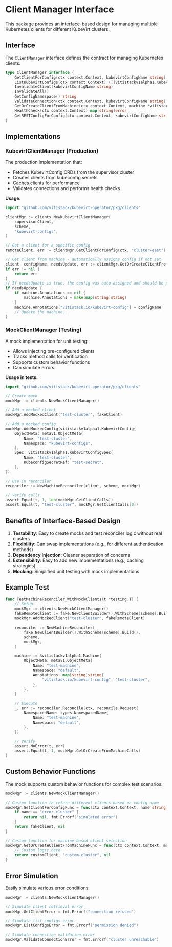 # Client Manager Interface

This package provides an interface-based design for managing multiple Kubernetes clients for different KubeVirt clusters.

## Interface

The `ClientManager` interface defines the contract for managing Kubernetes clients:

```go
type ClientManager interface {
    GetClientForConfig(ctx context.Context, kubevirtConfigName string) (client.Client, error)
    ListKubevirtConfigs(ctx context.Context) ([]vitistackv1alpha1.KubevirtConfig, error)
    InvalidateClient(kubevirtConfigName string)
    InvalidateAll()
    GetConfigNamespace() string
    ValidateConnection(ctx context.Context, kubevirtConfigName string) error
    GetOrCreateClientFromMachine(ctx context.Context, machine *vitistackv1alpha1.Machine) (client.Client, string, error)
    HealthCheck(ctx context.Context) map[string]error
    GetRESTConfigForConfig(ctx context.Context, kubevirtConfigName string) (*rest.Config, error)
}
```

## Implementations

### KubevirtClientManager (Production)

The production implementation that:

- Fetches KubevirtConfig CRDs from the supervisor cluster
- Creates clients from kubeconfig secrets
- Caches clients for performance
- Validates connections and performs health checks

**Usage:**

```go
import "github.com/vitistack/kubevirt-operator/pkg/clients"

clientMgr := clients.NewKubevirtClientManager(
    supervisorClient,
    scheme,
    "kubevirt-configs",
)

// Get a client for a specific config
remoteClient, err := clientMgr.GetClientForConfig(ctx, "cluster-east")

// Get client from machine - automatically assigns config if not set
client, configName, needsUpdate, err := clientMgr.GetOrCreateClientFromMachine(ctx, machine)
if err != nil {
    return err
}
// If needsUpdate is true, the config was auto-assigned and should be persisted
if needsUpdate {
    if machine.Annotations == nil {
        machine.Annotations = make(map[string]string)
    }
    machine.Annotations["vitistack.io/kubevirt-config"] = configName
    // Update the machine...
}
```

### MockClientManager (Testing)

A mock implementation for unit testing:

- Allows injecting pre-configured clients
- Tracks method calls for verification
- Supports custom behavior functions
- Can simulate errors

**Usage in tests:**

```go
import "github.com/vitistack/kubevirt-operator/pkg/clients"

// Create mock
mockMgr := clients.NewMockClientManager()

// Add a mocked client
mockMgr.AddMockedClient("test-cluster", fakeClient)

// Add a mocked config
mockMgr.AddMockedConfig(vitistackv1alpha1.KubevirtConfig{
    ObjectMeta: metav1.ObjectMeta{
        Name: "test-cluster",
        Namespace: "kubevirt-configs",
    },
    Spec: vitistackv1alpha1.KubevirtConfigSpec{
        Name: "test-cluster",
        KubeconfigSecretRef: "test-secret",
    },
})

// Use in reconciler
reconciler := NewMachineReconciler(client, scheme, mockMgr)

// Verify calls
assert.Equal(t, 1, len(mockMgr.GetClientCalls))
assert.Equal(t, "test-cluster", mockMgr.GetClientCalls[0])
```

## Benefits of Interface-Based Design

1. **Testability**: Easy to create mocks and test reconciler logic without real clusters
2. **Flexibility**: Can swap implementations (e.g., for different authentication methods)
3. **Dependency Injection**: Cleaner separation of concerns
4. **Extensibility**: Easy to add new implementations (e.g., caching strategies)
5. **Mocking**: Simplified unit testing with mock implementations

## Example Test

```go
func TestMachineReconciler_WithMockClients(t *testing.T) {
    // Setup
    mockMgr := clients.NewMockClientManager()
    fakeRemoteClient := fake.NewClientBuilder().WithScheme(scheme).Build()
    mockMgr.AddMockedClient("test-cluster", fakeRemoteClient)

    reconciler := NewMachineReconciler(
        fake.NewClientBuilder().WithScheme(scheme).Build(),
        scheme,
        mockMgr,
    )

    machine := &vitistackv1alpha1.Machine{
        ObjectMeta: metav1.ObjectMeta{
            Name: "test-machine",
            Namespace: "default",
            Annotations: map[string]string{
                "vitistack.io/kubevirt-config": "test-cluster",
            },
        },
    }

    // Execute
    _, err := reconciler.Reconcile(ctx, reconcile.Request{
        NamespacedName: types.NamespacedName{
            Name: "test-machine",
            Namespace: "default",
        },
    })

    // Verify
    assert.NoError(t, err)
    assert.Equal(t, 1, mockMgr.GetOrCreateFromMachineCalls)
}
```

## Custom Behavior Functions

The mock supports custom behavior functions for complex test scenarios:

```go
mockMgr := clients.NewMockClientManager()

// Custom function to return different clients based on config name
mockMgr.GetClientForConfigFunc = func(ctx context.Context, name string) (client.Client, error) {
    if name == "error-cluster" {
        return nil, fmt.Errorf("simulated error")
    }
    return fakeClient, nil
}

// Custom function for machine-based client selection
mockMgr.GetOrCreateClientFromMachineFunc = func(ctx context.Context, machine *vitistackv1alpha1.Machine) (client.Client, string, error) {
    // Custom logic here
    return customClient, "custom-cluster", nil
}
```

## Error Simulation

Easily simulate various error conditions:

```go
mockMgr := clients.NewMockClientManager()

// Simulate client retrieval error
mockMgr.GetClientError = fmt.Errorf("connection refused")

// Simulate list configs error
mockMgr.ListConfigsError = fmt.Errorf("permission denied")

// Simulate connection validation error
mockMgr.ValidateConnectionError = fmt.Errorf("cluster unreachable")
```
